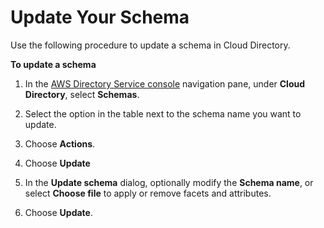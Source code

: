 # Update Your Schema<a name="how_to_manage_schema_update"></a>

Use the following procedure to update a schema in Cloud Directory\.

**To update a schema**

1. In the [AWS Directory Service console](https://console.aws.amazon.com/directoryservicev2/) navigation pane, under **Cloud Directory**, select **Schemas**\.

1. Select the option in the table next to the schema name you want to update\.

1. Choose **Actions**\.

1. Choose **Update**

1. In the **Update schema** dialog, optionally modify the **Schema name**, or select **Choose file** to apply or remove facets and attributes\.

1. Choose **Update**\.